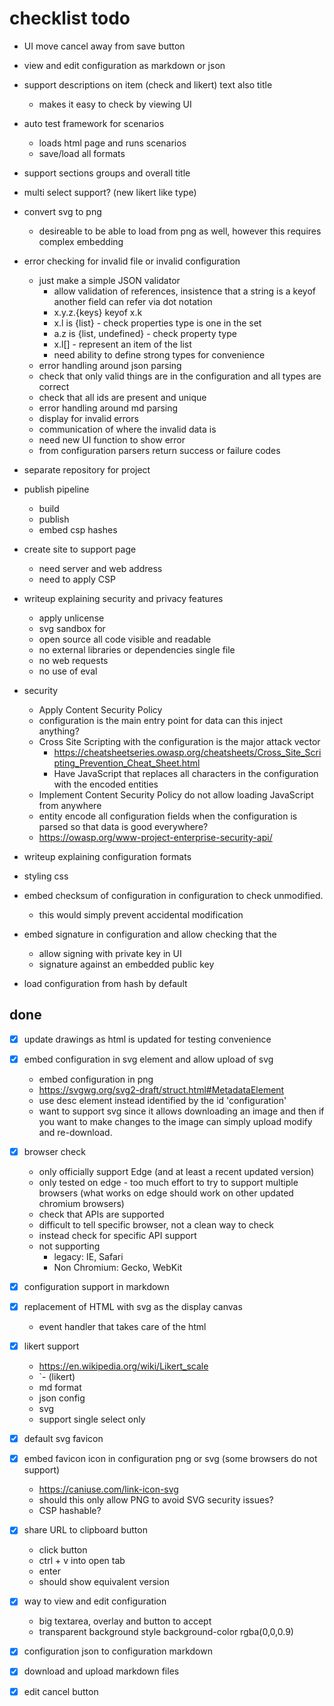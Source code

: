 # checklist todo



- UI move cancel away from save button

- view and edit configuration as markdown or json

- support descriptions on item (check and likert) text also title
    - makes it easy to check by viewing UI

- auto test framework for scenarios
    - loads html page and runs scenarios
    - save/load all formats

- support sections groups and overall title

- multi select support? (new likert like type)

- convert svg to png
    - desireable to be able to load from png as well, however this requires complex embedding

- error checking for invalid file or invalid configuration
    - just make a simple JSON validator
        - allow validation of references, insistence that a string is a keyof another field can refer via dot notation
        - x.y.z.{keys} keyof x.k
        - x.l is {list} - check properties type is one in the set
        - a.z is {list, undefined} - check property type
        - x.l[] - represent an item of the list
        - need ability to define strong types for convenience
    - error handling around json parsing
    - check that only valid things are in the configuration and all types are correct
    - check that all ids are present and unique
    - error handling around md parsing
    - display for invalid errors
    - communication of where the invalid data is
    - need new UI function to show error
    - from configuration parsers return success or failure codes

- separate repository for project 
- publish pipeline
    - build
    - publish
    - embed csp hashes
- create site to support page
    - need server and web address
    - need to apply CSP

- writeup explaining security and privacy features
    - apply unlicense
    - svg sandbox for
    - open source all code visible and readable
    - no external libraries or dependencies single file
    - no web requests
    - no use of eval
- security
    - Apply Content Security Policy
    - configuration is the main entry point for data can this inject anything?
    - Cross Site Scripting with the configuration is the major attack vector
        - https://cheatsheetseries.owasp.org/cheatsheets/Cross_Site_Scripting_Prevention_Cheat_Sheet.html
        - Have JavaScript that replaces all characters in the configuration with the encoded entities
    - Implement Content Security Policy do not allow loading JavaScript from anywhere
    - entity encode all configuration fields when the configuration is parsed so that data is good everywhere?
    - https://owasp.org/www-project-enterprise-security-api/
- writeup explaining configuration formats
- styling css
- embed checksum of configuration in configuration to check unmodified.
    - this would simply prevent accidental modification
- embed signature in configuration and allow checking that the
    - allow signing with private key in UI
    - signature against an embedded public key
- load configuration from hash by default

## done

- [x] update drawings as html is updated for testing convenience

- [x] embed configuration in svg element and allow upload of svg
    - embed configuration in png
    - https://svgwg.org/svg2-draft/struct.html#MetadataElement
    - use desc element instead identified by the id 'configuration'
    - want to support svg since it allows downloading an image and then if you want to make changes to the image can simply upload modify and re-download.

- [x] browser check
    - only officially support Edge (and at least a recent updated version)
    - only tested on edge - too much effort to try to support multiple browsers (what works on edge should work on other updated chromium browsers)
    - check that APIs are supported
    - difficult to tell specific browser, not a clean way to check
    - instead check for specific API support
    - not supporting
        - legacy: IE, Safari
        - Non Chromium: Gecko, WebKit

- [x] configuration support in markdown

- [x] replacement of HTML with svg as the display canvas
    - event handler that takes care of the html

- [x] likert support
    - https://en.wikipedia.org/wiki/Likert_scale
    - `- (likert)
    - md format
    - json config
    - svg
    - support single select only

- [x] default svg favicon

- [x] embed favicon icon in configuration png or svg (some browsers do not support)
    - https://caniuse.com/link-icon-svg
    - should this only allow PNG to avoid SVG security issues?
    - CSP hashable?

- [x] share URL to clipboard button
    - click button
    - ctrl + v into open tab
    - enter
    - should show equivalent version

- [x] way to view and edit configuration
    - big textarea, overlay and button to accept
    - transparent background style background-color rgba(0,0,0.9)

- [x] configuration json to configuration markdown

- [x] download and upload markdown files

- [x] edit cancel button